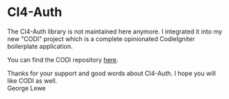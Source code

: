 # CI4-Auth

The CI4-Auth library is not maintained here anymore. I integrated it into my new "CODI" project
which is a complete opinionated CodieIgniter boilerplate application.

You can find the CODI repository [here](https://github.com/glewe/codi).


Thanks for your support and good words about CI4-Auth. I hope you will like CODI as well.\
George Lewe

